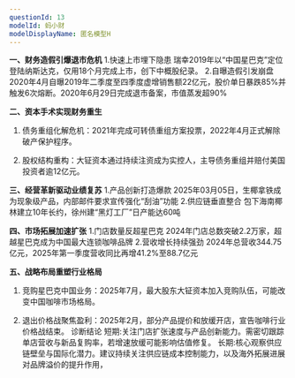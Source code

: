```yaml
---
questionId: 13
modelId: 蚂小财
modelDisplayName: 匿名模型H
---
```

**一、财务造假引爆退市危机**
1.快速上市埋下隐患
瑞幸2019年以“中国星巴克”定位登陆纳斯达克，仅用18个月完成上市，创下中概股纪录。
2.自曝造假引发崩盘
2020年4月自曝2019年二季度至四季度虚增销售额22亿元，股价单日暴跌85%并触发6次熔断。2020年6月29日完成退市备案，市值蒸发超90%

**二、资本手术实现财务重生**

1. 债务重组化解危机：2021年完成可转债重组方案投票，2022年4月正式解除破产保护程序。

2. 股权结构重构：大钲资本通过持续注资成为实控人，主导债务重组并赔付美国投资者逾12亿元。

**三、经营革新驱动业绩复苏**
1.产品创新打造爆款
2025年03月05日，生椰拿铁成为现象级产品，内部邮件要求宣传强化“刮油”功能
2.供应链垂直整合
包下海南椰林建立10年长约，徐州建“黑灯工厂”日产能达60吨

**四、市场拓展加速扩张**
1.门店数量反超星巴克
2024年门店总数突破2.2万家，超越星巴克成为中国最大连锁咖啡品牌 
2.营收增长持续强劲
2024年总营收344.75亿元，2025年第一季度营收同比再增41.2%至88.7亿元

**五、战略布局重塑行业格局**

1. 竞购星巴克中国业务：2025年7月，最大股东大钲资本加入竞购队伍，可能改变中国咖啡市场格局。

2. 退出价格战聚焦盈利：2025年2月，部分产品提价和放缓开店，宣告咖啡行业价格战结束。
诊断结论
短期:关注门店扩张速度与产品创新能力。需密切跟踪单店营收与新品复购率，若增速放缓可能影响估值修复。
长期:核心观察供应链壁垒与国际化潜力。建议持续关注供应链成本控制能力，以及海外拓展进展对品牌溢价的提升作用，
